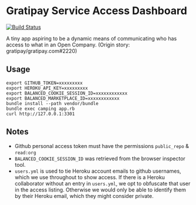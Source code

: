 # Gratipay Service Access Dashboard

[![Build Status](https://travis-ci.org/gratipay/access-dashboard.svg?branch=master)](https://travis-ci.org/gratipay/access-dashboard)

A tiny app aspiring to be a dynamic means of communicating who has
access to what in an Open Company. (Origin story:
gratipay/gratipay.com#2220)

## Usage

    export GITHUB_TOKEN=xxxxxxxxx
    export HEROKU_API_KEY=xxxxxxxxx
    export BALANCED_COOKIE_SESSION_ID=xxxxxxxxxxxx
    export BALANCED_MARKETPLACE_ID=xxxxxxxxxxxx
    bundle install --path vendor/bundle
    bundle exec camping app.rb
    curl http://127.0.0.1:3301

## Notes

* Github personal access token must have the permissions `public_repo` &
  `read:org`
* `BALANCED_COOKIE_SESSION_ID` was retrieved from the browser inspector
  tool.
* `users.yml` is used to tie Heroku account emails to github usernames,
  which we use throughout to show access. If there is a Heroku
collaborator without an entry in `users.yml`, we opt to obfuscate that
user in the access listing. Otherwise we would only be able to identify
them by their Heroku email, which they might consider private.
